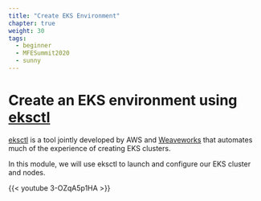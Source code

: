 ```yaml
---
title: "Create EKS Environment"
chapter: true
weight: 30
tags:
  - beginner
  - MFESummit2020
  - sunny
---
```


# Create an EKS environment using [eksctl](https://eksctl.io/)

[eksctl](https://eksctl.io) is a tool jointly developed by AWS and [Weaveworks](https://weave.works) that automates much of
the experience of creating EKS clusters.

In this module, we will use eksctl to launch and configure our EKS cluster and nodes.

{{< youtube 3-OZqA5p1HA >}}
